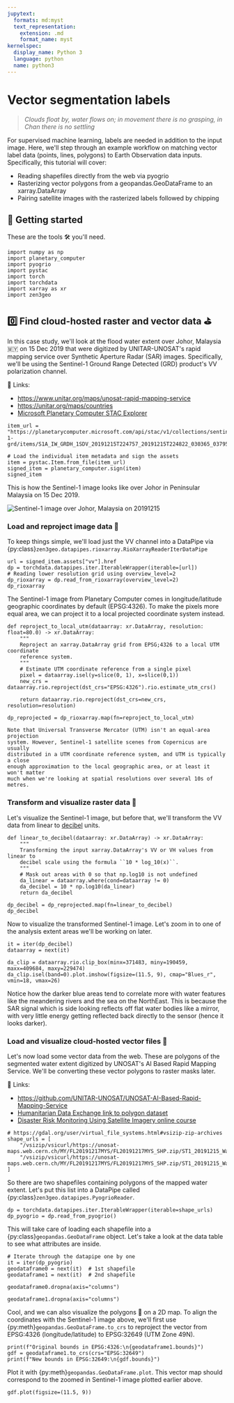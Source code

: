 ```yaml
---
jupytext:
  formats: md:myst
  text_representation:
    extension: .md
    format_name: myst
kernelspec:
  display_name: Python 3
  language: python
  name: python3
---
```


# Vector segmentation labels

> *Clouds float by, water flows on;
> in movement there is no grasping, in Chan there is no settling*

For supervised machine learning, labels are needed in addition to the input
image. Here, we'll step through an example workflow on matching vector label
data (points, lines, polygons) to Earth Observation data inputs. Specifically,
this tutorial will cover:

- Reading shapefiles directly from the web via pyogrio
- Rasterizing vector polygons from a geopandas.GeoDataFrame to an xarray.DataArray
- Pairing satellite images with the rasterized labels followed by chipping


## 🎉 **Getting started**

These are the tools 🛠️ you'll need.

```{code-cell}
import numpy as np
import planetary_computer
import pyogrio
import pystac
import torch
import torchdata
import xarray as xr
import zen3geo
```

## 0️⃣ Find cloud-hosted raster and vector data ⛳

In this case study, we'll look at the flood water extent over Johor,
Malaysia 🇲🇾 on 15 Dec 2019 that were digitized by UNITAR-UNOSAT's rapid mapping
service over Synthetic Aperture Radar (SAR) images. Specifically, we'll be
using the Sentinel-1 Ground Range Detected (GRD) product's VV polarization
channel.

🔗 Links:
- https://www.unitar.org/maps/unosat-rapid-mapping-service
- https://unitar.org/maps/countries
- [Microsoft Planetary Computer STAC Explorer](https://planetarycomputer.microsoft.com/explore?c=103.6637%2C2.1494&z=8.49&v=2&d=sentinel-1-grd&s=false%3A%3A100%3A%3Atrue&ae=0&m=cql%3Afc3d85b6ab43d3e8ebe168da0206f2cf&r=VV%2C+VH+False-color+composite)

```{code-cell}
item_url = "https://planetarycomputer.microsoft.com/api/stac/v1/collections/sentinel-1-grd/items/S1A_IW_GRDH_1SDV_20191215T224757_20191215T224822_030365_037955"

# Load the individual item metadata and sign the assets
item = pystac.Item.from_file(item_url)
signed_item = planetary_computer.sign(item)
signed_item
```

This is how the Sentinel-1 image looks like over Johor in Peninsular Malaysia
on 15 Dec 2019.

![Sentinel-1 image over Johor, Malaysia on 20191215](https://planetarycomputer.microsoft.com/api/data/v1/item/preview.png?collection=sentinel-1-grd&item=S1A_IW_GRDH_1SDV_20191215T224757_20191215T224822_030365_037955&assets=vv&assets=vh&expression=vv%2Cvh%2Cvv%2Fvh&rescale=0%2C500&rescale=0%2C300&rescale=0%2C7&tile_format=png)

### Load and reproject image data 🔄

To keep things simple, we'll load just the VV channel into a DataPipe via
{py:class}`zen3geo.datapipes.rioxarray.RioXarrayReaderIterDataPipe`

```{code-cell}
url = signed_item.assets["vv"].href
dp = torchdata.datapipes.iter.IterableWrapper(iterable=[url])
# Reading lower resolution grid using overview_level=2
dp_rioxarray = dp.read_from_rioxarray(overview_level=2)
dp_rioxarray
```

The Sentinel-1 image from Planetary Computer comes in longitude/latitude
geographic coordinates by default (EPSG:4326). To make the pixels more equal
area, we can project it to a local projected coordinate system instead.

```{code-cell}
def reproject_to_local_utm(dataarray: xr.DataArray, resolution: float=80.0) -> xr.DataArray:
    """
    Reproject an xarray.DataArray grid from EPSG;4326 to a local UTM coordinate
    reference system.
    """
    # Estimate UTM coordinate reference from a single pixel
    pixel = dataarray.isel(y=slice(0, 1), x=slice(0,1))
    new_crs = dataarray.rio.reproject(dst_crs="EPSG:4326").rio.estimate_utm_crs()

    return dataarray.rio.reproject(dst_crs=new_crs, resolution=resolution)
```

```{code-cell}
dp_reprojected = dp_rioxarray.map(fn=reproject_to_local_utm)
```

```{note}
Note that Universal Transverse Mercator (UTM) isn't an equal-area projection
system. However, Sentinel-1 satellite scenes from Copernicus are usually
distributed in a UTM coordinate reference system, and UTM is typically a close
enough approximation to the local geographic area, or at least it won't matter
much when we're looking at spatial resolutions over several 10s of metres.
```

### Transform and visualize raster data 🔎

Let's visualize the Sentinel-1 image, but before that, we'll transform the VV
data from linear to [decibel](https://en.wikipedia.org/wiki/Decibel) units.

```{code-cell}
def linear_to_decibel(dataarray: xr.DataArray) -> xr.DataArray:
    """
    Transforming the input xarray.DataArray's VV or VH values from linear to
    decibel scale using the formula ``10 * log_10(x)``.
    """
    # Mask out areas with 0 so that np.log10 is not undefined
    da_linear = dataarray.where(cond=dataarray != 0)
    da_decibel = 10 * np.log10(da_linear)
    return da_decibel
```

```{code-cell}
dp_decibel = dp_reprojected.map(fn=linear_to_decibel)
dp_decibel
```

Now to visualize the transformed Sentinel-1 image. Let's zoom in to one of the
analysis extent areas we'll be working on later.

```{code-cell}
it = iter(dp_decibel)
dataarray = next(it)

da_clip = dataarray.rio.clip_box(minx=371483, miny=190459, maxx=409684, maxy=229474)
da_clip.isel(band=0).plot.imshow(figsize=(11.5, 9), cmap="Blues_r", vmin=18, vmax=26)
```

Notice how the darker blue areas tend to correlate more with water features
like the meandering rivers and the sea on the NorthEast. This is because the
SAR signal which is side looking reflects off flat water bodies like a mirror,
with very little energy getting reflected back directly to the sensor (hence
it looks darker).

### Load and visualize cloud-hosted vector files 💠

Let's now load some vector data from the web. These are polygons of the
segmented water extent digitized by UNOSAT's AI Based Rapid Mapping Service.
We'll be converting these vector polygons to raster masks later.

🔗 Links:
- https://github.com/UNITAR-UNOSAT/UNOSAT-AI-Based-Rapid-Mapping-Service
- [Humanitarian Data Exchange link to polygon dataset](https://data.humdata.org/dataset/waters-extents-as-of-15-december-2019-over-kota-tinggi-and-mersing-district-johor-state-of)
- [Disaster Risk Monitoring Using Satellite Imagery online course](https://courses.nvidia.com/courses/course-v1:DLI+S-ES-01+V1)

```{code-cell}
# https://gdal.org/user/virtual_file_systems.html#vsizip-zip-archives
shape_urls = [
    "/vsizip/vsicurl/https://unosat-maps.web.cern.ch/MY/FL20191217MYS/FL20191217MYS_SHP.zip/ST1_20191215_WaterExtent_Johor_AOI1.shp",
    "/vsizip/vsicurl/https://unosat-maps.web.cern.ch/MY/FL20191217MYS/FL20191217MYS_SHP.zip/ST1_20191215_WaterExtent_Johor_AOI2.shp",
]
```

So there are two shapefiles containing polygons of the mapped water extent.
Let's put this list into a DataPipe called
{py:class}`zen3geo.datapipes.PyogrioReader`.

```{code-cell}
dp = torchdata.datapipes.iter.IterableWrapper(iterable=shape_urls)
dp_pyogrio = dp.read_from_pyogrio()
```

This will take care of loading each shapefile into a
{py:class}`geopandas.GeoDataFrame` object. Let's take a look at the data table
to see what attributes are inside.

```{code-cell}
# Iterate through the datapipe one by one
it = iter(dp_pyogrio)
geodataframe0 = next(it)  # 1st shapefile
geodataframe1 = next(it)  # 2nd shapefile
```

```{code-cell}
geodataframe0.dropna(axis="columns")
```

```{code-cell}
geodataframe1.dropna(axis="columns")
```

Cool, and we can also visualize the polygons 🔷 on a 2D map. To align the
coordinates with the Sentinel-1 image above, we'll first use
{py:meth}`geopandas.GeoDataFrame.to_crs` to reproject the vector from EPSG:4326
(longitude/latitude) to EPSG:32649 (UTM Zone 49N).

```{code-cell}
print(f"Original bounds in EPSG:4326:\n{geodataframe1.bounds}")
gdf = geodataframe1.to_crs(crs="EPSG:32649")
print(f"New bounds in EPSG:32649:\n{gdf.bounds}")
```

Plot it with {py:meth}`geopandas.GeoDataFrame.plot`. This vector map should
correspond to the zoomed in Sentinel-1 image plotted earlier above.

```{code-cell}
gdf.plot(figsize=(11.5, 9))
```
